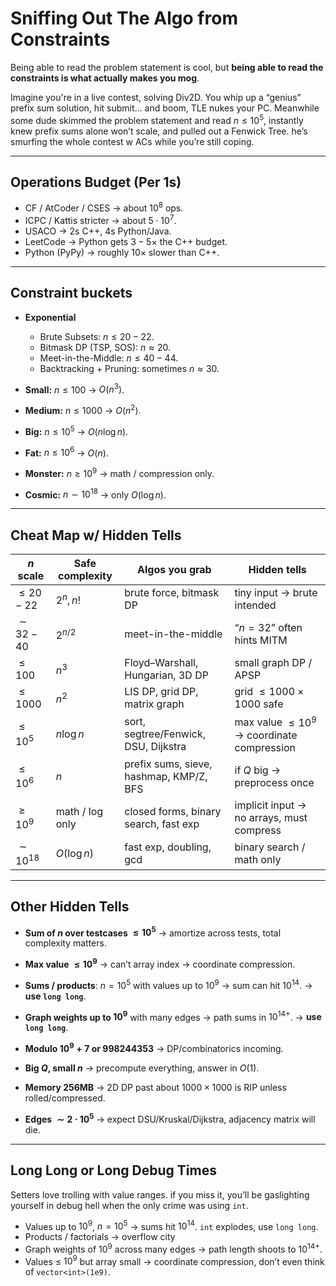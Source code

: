# **Sniffing Out The Algo from Constraints**

Being able to read the problem statement is cool, but **being able to read the constraints is what actually makes you mog**.

Imagine you're in a live contest, solving Div2D. You whip up a “genius” prefix sum solution, hit submit… and boom, TLE nukes your PC. Meanwhile some dude skimmed the problem statement and read $n \leq 10^5$, instantly knew prefix sums alone won’t scale, and pulled out a Fenwick Tree. he’s smurfing the whole contest w ACs while you’re still coping.

---

## **Operations Budget (Per 1s)**

* CF / AtCoder / CSES → about $10^8$ ops.
* ICPC / Kattis stricter → about $5 \cdot 10^7$.
* USACO → 2s C++, 4s Python/Java.
* LeetCode → Python gets $3{-}5\times$ the C++ budget.
* Python (PyPy) → roughly 10× slower than C++.

---

## **Constraint buckets**

* **Exponential**

  * Brute Subsets: $n \leq 20{-}22$.
  * Bitmask DP (TSP, SOS): $n \approx 20$.
  * Meet-in-the-Middle: $n \leq 40{-}44$.
  * Backtracking + Pruning: sometimes $n \approx 30$.

* **Small:** $n \leq 100$ → $O(n^3)$.

* **Medium:** $n \leq 1000$ → $O(n^2)$.

* **Big:** $n \leq 10^5$ → $O(n \log n)$.

* **Fat:** $n \leq 10^6$ → $O(n)$.

* **Monster:** $n \geq 10^9$ → math / compression only.

* **Cosmic:** $n \sim 10^{18}$ → only $O(\log n)$.

---

## **Cheat Map w/ Hidden Tells**

| $n$ scale      | Safe complexity | Algos you grab                          | Hidden tells               |
| -------------- | --------------- | --------------------------------------- | ---------------------------------------------- |
| $\leq 20{-}22$ | $2^n, n!$       | brute force, bitmask DP                 | tiny input → brute intended                    |
| $\sim 32{-}40$ | $2^{n/2}$       | meet-in-the-middle                      | “$n=32$” often hints MITM                      |
| $\leq 100$     | $n^3$           | Floyd–Warshall, Hungarian, 3D DP        | small graph DP / APSP                          |
| $\leq 1000$    | $n^2$           | LIS DP, grid DP, matrix graph           | grid $\leq 1000 \times 1000$ safe              |
| $\leq 10^5$    | $n \log n$      | sort, segtree/Fenwick, DSU, Dijkstra    | max value $\leq 10^9$ → coordinate compression |
| $\leq 10^6$    | $n$             | prefix sums, sieve, hashmap, KMP/Z, BFS | if $Q$ big → preprocess once                   |
| $\geq 10^9$    | math / log only | closed forms, binary search, fast exp   | implicit input → no arrays, must compress      |
| $\sim 10^{18}$ | $O(\log n)$     | fast exp, doubling, gcd                 | binary search / math only                      |

---

## **Other Hidden Tells**

* **Sum of $n$ over testcases $\leq 10^5$** → amortize across tests, total complexity matters.

* **Max value $\leq 10^9$** → can’t array index → coordinate compression.
* **Sums / products**: $n=10^5$ with values up to $10^9$ → sum can hit $10^{14}$. → **use `long long`**.
* **Graph weights up to $10^9$** with many edges → path sums in $10^{14+}$. → **use `long long`**.
* **Modulo $10^9+7$ or $998244353$** → DP/combinatorics incoming.
* **Big $Q$, small $n$** → precompute everything, answer in $O(1)$.
* **Memory 256MB** → 2D DP past about $1000 \times 1000$ is RIP unless rolled/compressed.
* **Edges $\sim 2 \cdot 10^5$** → expect DSU/Kruskal/Dijkstra, adjacency matrix will die.

---

## **Long Long or Long Debug Times**

Setters love trolling with value ranges. if you miss it, you’ll be gaslighting yourself in debug hell when the only crime was using `int`.

* Values up to $10^9$, $n=10^5$ → sums hit $10^{14}$. `int` explodes, use `long long`.
* Products / factorials → overflow city
* Graph weights of $10^9$ across many edges → path length shoots to $10^{14+}$.
* Values ≤ $10^9$ but array small → coordinate compression, don’t even think of `vector<int>(1e9)`.

